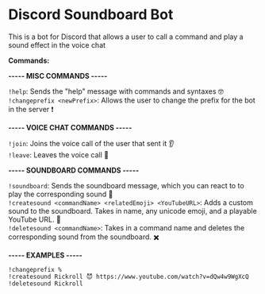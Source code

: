 # Discord Soundboard Bot  
This is a bot for Discord that allows a user to call a command and play a sound effect in the voice chat  

<b>Commands:</b>  

<b>----- MISC COMMANDS -----</b>  

`!help`: Sends the "help" message with commands and syntaxes 🤓  
`!changeprefix <newPrefix>`: Allows the user to change the prefix for the bot in the server ❗  
 
<b>----- VOICE CHAT COMMANDS -----</b>
 
`!join`: Joins the voice call of the user that sent it 👂  
`!leave`: Leaves the voice call 👋  
 
<b>----- SOUNDBOARD COMMANDS -----</b>
 
`!soundboard`: Sends the soundboard message, which you can react to to play the corresponding sound 🎵  
`!createsound <commandName> <relatedEmoji> <YouTubeURL>`: Adds a custom sound to the soundboard. Takes in name, any unicode emoji, and a playable YouTube URL. 📓  
`!deletesound <commandName>`: Takes in a command name and deletes the corresponding sound from the soundboard. ✖️  

<b>----- EXAMPLES -----</b>  

`!changeprefix %`  
`!createsound Rickroll 😈 https://www.youtube.com/watch?v=dQw4w9WgXcQ`  
`!deletesound Rickroll`  
